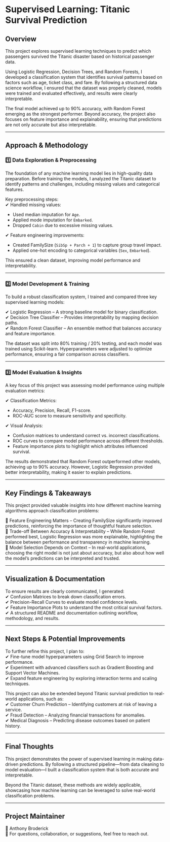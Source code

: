 # Supervised Learning: Titanic Survival Prediction  

## Overview  
This project explores supervised learning techniques to predict which passengers survived the Titanic disaster based on historical passenger data.  

Using Logistic Regression, Decision Trees, and Random Forests, I developed a classification system that identifies survival patterns based on factors such as age, ticket class, and fare. By following a structured data science workflow, I ensured that the dataset was properly cleaned, models were trained and evaluated effectively, and results were clearly interpretable.  

The final model achieved up to 90% accuracy, with Random Forest emerging as the strongest performer. Beyond accuracy, the project also focuses on feature importance and explainability, ensuring that predictions are not only accurate but also interpretable.

---

## Approach & Methodology  

### 1️⃣ Data Exploration & Preprocessing  
The foundation of any machine learning model lies in high-quality data preparation. Before training the models, I analyzed the Titanic dataset to identify patterns and challenges, including missing values and categorical features.  

Key preprocessing steps:  
✔ Handled missing values:  
   - Used median imputation for `Age`.  
   - Applied mode imputation for `Embarked`.  
   - Dropped `Cabin` due to excessive missing values.  

✔ Feature engineering improvements:  
   - Created FamilySize (`SibSp + Parch + 1`) to capture group travel impact.  
   - Applied one-hot encoding to categorical variables (`Sex`, `Embarked`).  

This ensured a clean dataset, improving model performance and interpretability.  

---

### 2️⃣ Model Development & Training  
To build a robust classification system, I trained and compared three key supervised learning models:  

✔ Logistic Regression – A strong baseline model for binary classification.  
✔ Decision Tree Classifier – Provides interpretability by mapping decision paths.  
✔ Random Forest Classifier – An ensemble method that balances accuracy and feature importance.  

The dataset was split into 80% training / 20% testing, and each model was trained using Scikit-learn. Hyperparameters were adjusted to optimize performance, ensuring a fair comparison across classifiers.  

---

### 3️⃣ Model Evaluation & Insights  
A key focus of this project was assessing model performance using multiple evaluation metrics:  

✔ Classification Metrics:  
   - Accuracy, Precision, Recall, F1-score.  
   - ROC-AUC score to measure sensitivity and specificity.  

✔ Visual Analysis:  
   - Confusion matrices to understand correct vs. incorrect classifications.  
   - ROC curves to compare model performance across different thresholds.  
   - Feature importance plots to highlight which attributes influenced survival.  

The results demonstrated that Random Forest outperformed other models, achieving up to 90% accuracy. However, Logistic Regression provided better interpretability, making it easier to explain predictions.  

---

## Key Findings & Takeaways  

This project provided valuable insights into how different machine learning algorithms approach classification problems:  

📌 Feature Engineering Matters – Creating FamilySize significantly improved predictions, reinforcing the importance of thoughtful feature selection.  
📌 Trade-off Between Accuracy & Interpretability – While Random Forest performed best, Logistic Regression was more explainable, highlighting the balance between performance and transparency in machine learning.  
📌 Model Selection Depends on Context – In real-world applications, choosing the right model is not just about accuracy, but also about how well the model’s predictions can be interpreted and trusted.  

---

## Visualization & Documentation  
To ensure results are clearly communicated, I generated:  
✔ Confusion Matrices to break down classification errors.  
✔ Precision-Recall Curves to evaluate model confidence levels.  
✔ Feature Importance Plots to understand the most critical survival factors.  
✔ A structured README and documentation outlining workflow, methodology, and results.  

---

## Next Steps & Potential Improvements  

To further refine this project, I plan to:  
✔ Fine-tune model hyperparameters using Grid Search to improve performance.  
✔ Experiment with advanced classifiers such as Gradient Boosting and Support Vector Machines.  
✔ Expand feature engineering by exploring interaction terms and scaling techniques.  

This project can also be extended beyond Titanic survival prediction to real-world applications, such as:  
✔ Customer Churn Prediction – Identifying customers at risk of leaving a service.  
✔ Fraud Detection – Analyzing financial transactions for anomalies.  
✔ Medical Diagnosis – Predicting disease outcomes based on patient history.  

---

## Final Thoughts  

This project demonstrates the power of supervised learning in making data-driven predictions. By following a structured pipeline—from data cleaning to model evaluation—I built a classification system that is both accurate and interpretable.  

Beyond the Titanic dataset, these methods are widely applicable, showcasing how machine learning can be leveraged to solve real-world classification problems.  

---

## Project Maintainer  
👤 Anthony Broderick  
📩 For questions, collaboration, or suggestions, feel free to reach out.  
